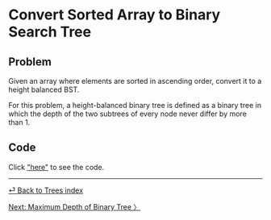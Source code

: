 # Convert Sorted Array to Binary Search Tree
## Problem
Given an array where elements are sorted in ascending order, convert it to a height balanced BST.

For this problem, a height-balanced binary tree is defined as a binary tree in which the depth of the two subtrees of every node never differ by more than 1.


## Code
Click ["here"](arrayToBST.js) to see the code.
<hr>

[⏎ Back to Trees index ](../README.md) 

[Next: Maximum Depth of Binary Tree 〉](../maxDepth/README.md)